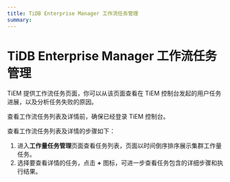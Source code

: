 ```yaml
---
title: TiDB Enterprise Manager 工作流任务管理
summary:
---
```


# TiDB Enterprise Manager 工作流任务管理

TiEM 提供工作流任务页面，你可以从该页面查看在 TiEM 控制台发起的用户任务进展，以及分析任务失败的原因。

查看工作流任务列表及详情前，确保已经登录 TiEM 控制台。

查看工作流任务列表及详情的步骤如下：

1. 进入**工作量任务管理**页面查看任务列表，页面以时间倒序排序展示集群工作量任务。
2. 选择要查看详情的任务，点击 **+** 图标，可进一步查看任务包含的详细步骤和执行结果。
